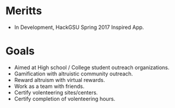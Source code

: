 # Meritts
- In Development, HackGSU Spring 2017 Inspired App.

# Goals
* Aimed at High school / College student outreach organizations.
* Gamification with altruistic community outreach.
* Reward altruism with virtual rewards.
* Work as a team with friends.
* Certify volenteering sites/centers.
* Certify completion of volenteering hours.
